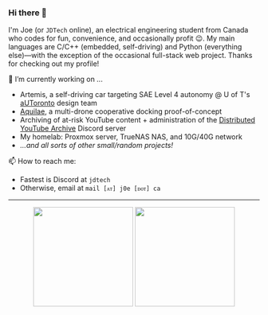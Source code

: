 ### Hi there 👋

I'm Joe (or `JDTech` online), an electrical engineering student from Canada who codes for fun, convenience, and occasionally profit 😉. My main languages are C/C++ (embedded, self-driving) and Python (everything else)—with the exception of the occasional full-stack web project. Thanks for checking out my profile!

🔭 I’m currently working on ...

- Artemis, a self-driving car targeting SAE Level 4 autonomy @ U of T's [aUToronto](https://www.autodrive.utoronto.ca/about-us) design team
- [Aquilae](https://github.com/Aquilae-UAS), a multi-drone cooperative docking proof-of-concept
- Archiving of at-risk YouTube content + administration of the [Distributed YouTube Archive](https://j0e.ca/yt/) Discord server
- My homelab: Proxmox server, TrueNAS NAS, and 10G/40G network
- *...and all sorts of other small/random projects!*

📫 How to reach me:
- Fastest is Discord at `jdtech`
- Otherwise, email at `mail [ᴀᴛ] j0e [ᴅᴏᴛ] ca`

---

<!-- [![JDTech3's GitHub stats](https://github-readme-stats.vercel.app/api?username=jdtech3&count_private=true&show_icons=true&include_all_commits=true)](https://github.com/anuraghazra/github-readme-stats) -->

<div align="center">
  
  <img src="https://github-readme-stats-jd.vercel.app/api/top-langs/?username=jdtech3&layout=compact&theme=radical&count_private=true&hide=pascal,php,html&langs_count=8" height="200"></img>
  <img src="https://streak-stats.demolab.com?user=JDTech3&theme=dark&fire=EB5454&card_width=360" height="200"></img>

</div>


<!--
**jdtech3/jdtech3** is a ✨ _special_ ✨ repository because its `README.md` (this file) appears on your GitHub profile.

Here are some ideas to get you started:

- 🔭 I’m currently working on ...
- 🌱 I’m currently learning ...
- 👯 I’m looking to collaborate on ...
- 🤔 I’m looking for help with ...
- 💬 Ask me about ...
- 📫 How to reach me: ...
- 😄 Pronouns: ...
- ⚡ Fun fact: ...
-->
